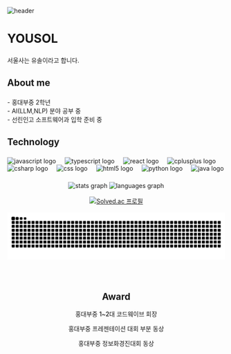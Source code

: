 ![header](https://capsule-render.vercel.app/api?type=waving&color=0:c0ff9f,100:70ffc8&height=300&section=header&text=YOUSOL&fontSize=90)

<h1 align="left">YOUSOL</h1>

###

<p align="left">서울사는 유솔이라고 합니다.</p>

###

<h2 align="left">About me</h2>

###

<p align="left">- 홍대부중 2학년<br>- AI(LLM,NLP) 분야 공부 중<br>- 선린인고 소프트웨어과 입학 준비 중</p>

###

<h2 align="left">Technology</h2>

###

<div align="left">
  <img src="https://cdn.jsdelivr.net/gh/devicons/devicon/icons/javascript/javascript-original.svg" height="40" alt="javascript logo"  />
  <img width="12" />
  <img src="https://cdn.jsdelivr.net/gh/devicons/devicon/icons/typescript/typescript-original.svg" height="40" alt="typescript logo"  />
  <img width="12" />
  <img src="https://cdn.jsdelivr.net/gh/devicons/devicon/icons/react/react-original.svg" height="40" alt="react logo"  />
  <img width="12" />
  <img src="https://cdn.jsdelivr.net/gh/devicons/devicon/icons/cplusplus/cplusplus-original.svg" height="40" alt="cplusplus logo"  />
  <img width="12" />
  <img src="https://cdn.jsdelivr.net/gh/devicons/devicon/icons/csharp/csharp-original.svg" height="40" alt="csharp logo"  />
  <img width="12" />
  <img src="https://cdn.jsdelivr.net/gh/devicons/devicon/icons/css3/css3-original.svg" height="40" alt="css logo"  />
  <img width="12" />
  <img src="https://cdn.jsdelivr.net/gh/devicons/devicon/icons/html5/html5-original.svg" height="40" alt="html5 logo"  />
  <img width="12" />
  <img src="https://cdn.jsdelivr.net/gh/devicons/devicon/icons/python/python-original.svg" height="40" alt="python logo"  />
  <img width="12" />
  <img src="https://cdn.jsdelivr.net/gh/devicons/devicon/icons/java/java-original.svg" height="40" alt="java logo"  />
</div>

###

<div align="center">
  <img src="https://github-readme-stats.vercel.app/api?username=MiruHeon&hide_title=false&hide_rank=false&show_icons=true&include_all_commits=true&count_private=true&disable_animations=false&theme=dracula&locale=en&hide_border=false&cache_seconds=1800" height="150" alt="stats graph"  />
  <img src="https://github-readme-stats.vercel.app/api/top-langs?username=MiruHeon&locale=en&hide_title=false&layout=compact&card_width=320&langs_count=10&theme=dracula&hide_border=false&cache_seconds=1800" height="150" alt="languages graph"  />
</div> 

<br>

<div align="center">
  <a href="https://solved.ac/kirias24">
    <img src="http://mazassumnida.wtf/api/v2/generate_badge?boj=kirias24" alt="Solved.ac 프로필"/>
  </a>
</div>

<br clear="both">

<img src="https://raw.githubusercontent.com/MiruHeon/Normal-Project/e95ac0296b3a7efdf6fd24ae20e36e335089b38d/github-contribution-grid-snake-dark.svg" alt="Snake animation" />

###

<br>

<h2 align="center">Award</h2>

<p align="center" style="font-weight: 500;">
  홍대부중 1~2대 코드웨이브 회장
</p>
<p align="center" style="font-weight: 500;">
  홍대부중 프레젠테이션 대회 부분 동상
</p>
<p align="center" style="font-weight: 500;">
  홍대부중 정보화경진대회 동상
</p>
